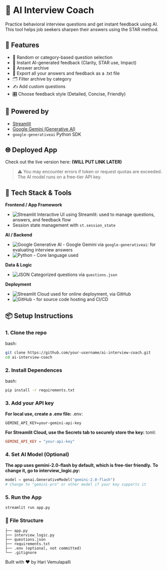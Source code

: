 # 🎤 AI Interview Coach

Practice behavioral interview questions and get instant feedback using AI. This tool helps job seekers sharpen their answers using the STAR method.

## 🚀 Features

- 🎲 Random or category-based question selection
- 📝 Instant AI-generated feedback (Clarity, STAR use, Impact)
- 📜 Answer archive
- 💾 Export all your answers and feedback as a .txt file
- 🗂️ Filter archive by category
- ✍️ Add custom questions
- 🎛️ Choose feedback style (Detailed, Concise, Friendly)

## 🧠 Powered by

- [Streamlit](https://streamlit.io/)
- [Google Gemini (Generative AI)](https://ai.google.dev/)
- `google-generativeai` Python SDK

## 🌐 Deployed App

Check out the live version here: **(WILL PUT LINK LATER)**

> ⚠️ You may encounter errors if token or request quotas are exceeded. The AI model runs on a free-tier API key.

## 🧰 Tech Stack & Tools

**Frontend / App Framework**
- ![Streamlit](https://img.shields.io/badge/Streamlit-%23FF4B4B.svg?logo=streamlit&logoColor=white) Interactive UI using Streamlit: used to manage questions, answers, and feedback flow
- Session state management with `st.session_state`

**AI / Backend**
- ![Google Generative AI](https://img.shields.io/badge/Google%20Generative%20AI-Gemini-blueviolet?logo=google) - Google Gemini via `google-generativeai`: for evaluating interview answers
- ![Python](https://img.shields.io/badge/Python-3.10-blue?logo=python) - Core language used

**Data & Logic**
- ![JSON](https://img.shields.io/badge/JSON-data-lightgrey?logo=json) Categorized questions via `questions.json`

**Deployment**
- ![Streamlit Cloud](https://img.shields.io/badge/Deployed%20on-Streamlit%20Cloud-FF4B4B?logo=streamlit) used for online deployment, via GitHub
- ![GitHub](https://img.shields.io/badge/GitHub-Repo-181717?logo=github) - for source code hosting and CI/CD

## 📦 Setup Instructions

### 1. Clone the repo
bash:
```bash
git clone https://github.com/your-username/ai-interview-coach.git
cd ai-interview-coach
```

### 2. Install Dependences
bash:
```bash
pip install -r requirements.txt
```
### 3. Add your API key
**For local use, create a .env file:**
.env:
```env
GEMINI_API_KEY=your-gemini-api-key
```
**For Streamlit Cloud, use the Secrets tab to securely store the key:**
toml:
```toml
GEMINI_API_KEY = "your-api-key"
```

### 4. Set AI Model (Optional)
**The app uses gemini-2.0-flash by default, which is free-tier friendly.**
**To change it, go to interview_logic.py:**
```python
model = genai.GenerativeModel("gemini-2.0-flash")
# Change to "gemini-pro" or other model if your key supports it
```

### 5. Run the App
```bash
streamlit run app.py
```

### 📁 File Structure

```
├── app.py
├── interview_logic.py
├── questions.json
├── requirements.txt
├── .env (optional, not committed)
└── .gitignore
```


Built with ❤️ by Hari Vemulapalli

